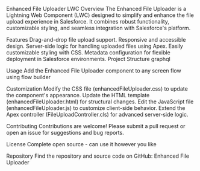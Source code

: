 Enhanced File Uploader LWC
Overview
The Enhanced File Uploader is a Lightning Web Component (LWC) designed to simplify and enhance the file upload experience in Salesforce. It combines robust functionality, customizable styling, and seamless integration with Salesforce's platform.

Features
Drag-and-drop file upload support.
Responsive and accessible design.
Server-side logic for handling uploaded files using Apex.
Easily customizable styling with CSS.
Metadata configuration for flexible deployment in Salesforce environments.
Project Structure
graphql


Usage
Add the Enhanced File Uploader component to any screen flow using flow builder

Customization
Modify the CSS file (enhancedFileUploader.css) to update the component's appearance.
Update the HTML template (enhancedFileUploader.html) for structural changes.
Edit the JavaScript file (enhancedFileUploader.js) to customize client-side behavior.
Extend the Apex controller (FileUploadController.cls) for advanced server-side logic.


Contributing
Contributions are welcome! Please submit a pull request or open an issue for suggestions and bug reports.

License
Complete open source - can use it however you like

Repository
Find the repository and source code on GitHub: Enhanced File Uploader
